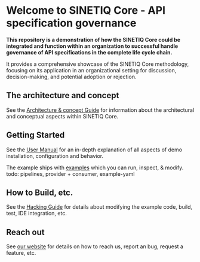 # Welcome to SINETIQ Core - API specification governance

**This repository is a demonstration of how the SINETIQ Core could be integrated and function within an organization to successful handle governance of API specifications in the complete life cycle chain.**

It provides a comprehensive showcase of the SINETIQ Core methodology, focusing on its application in an organizational setting for discussion, decision-making, and potential adoption or rejection.

## The architecture and concept

See the [Architecture & concept Guide](./README-arch-concept.md) for information about the architectural and conceptual aspects within SINETIQ Core.

## Getting Started

See the [User Manual](./README-user-manual.md) for an in-depth explanation of all aspects of demo installation, configuration and behavior.

The example ships with [examples](./bitbucket/README.md) which you can run, inspect, & modify.
todo: pipelines, provider + consumer, example-yaml

## How to Build, etc.

See the [Hacking Guide](./README-build-run.md) for details about modifying the example code, build, test, IDE integration, etc.

## Reach out

See [our website](to-be) for details on how to reach us, report an bug, request a feature, etc.
